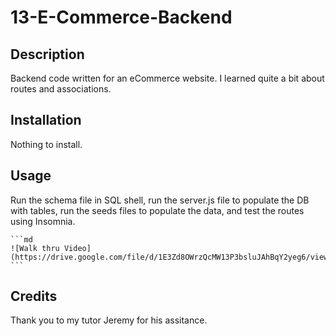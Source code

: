 # 13-E-Commerce-Backend

## Description

Backend code written for an eCommerce website. I learned quite a bit about routes and associations.

## Installation

Nothing to install.

## Usage

Run the schema file in SQL shell, run the server.js file to populate the DB with tables, run the seeds files to populate the data, and test the routes using Insomnia.

    ```md
    ![Walk thru Video](https://drive.google.com/file/d/1E3Zd8OWrzQcMW13P3bsluJAhBqY2yeg6/view)
    ```

## Credits

Thank you to my tutor Jeremy for his assitance.
